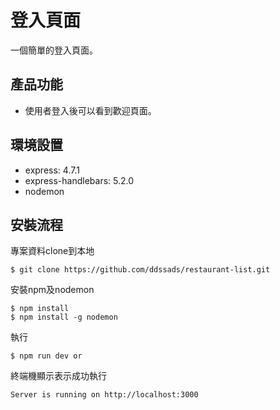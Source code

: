 # 登入頁面
一個簡單的登入頁面。

## 產品功能
- 使用者登入後可以看到歡迎頁面。

## 環境設置
- express: 4.7.1
- express-handlebars: 5.2.0
- nodemon

## 安裝流程

專案資料clone到本地

```
$ git clone https://github.com/ddssads/restaurant-list.git
```
安裝npm及nodemon

```
$ npm install
$ npm install -g nodemon
```

執行

```
$ npm run dev or
```

終端機顯示表示成功執行
```
Server is running on http://localhost:3000
```
